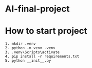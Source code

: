 # AI-final-project

# How to start project
```
1. mkdir .venv
2. python -m venv .venv
3. .venv\Scripts\activate
4. pip install -r requirements.txt
5. python __init__.py
```